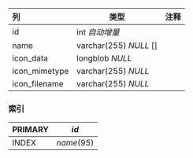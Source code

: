 | 列            | 类型                   | 注释 |
| :------------ | ---------------------- | ---- |
| id            | int *自动增量*         |      |
| name          | varchar(255) *NULL* [] |      |
| icon_data     | longblob *NULL*        |      |
| icon_mimetype | varchar(255) *NULL*    |      |
| icon_filename | varchar(255) *NULL*    |      |

### 索引

| PRIMARY | *id*       |
| :------ | ---------- |
| INDEX   | *name*(95) |